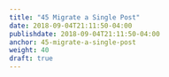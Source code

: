 ```yaml
---
title: "45 Migrate a Single Post"
date: 2018-09-04T21:11:50-04:00
publishdate: 2018-09-04T21:11:50-04:00
anchor: 45-migrate-a-single-post
weight: 40
draft: true
---
```

